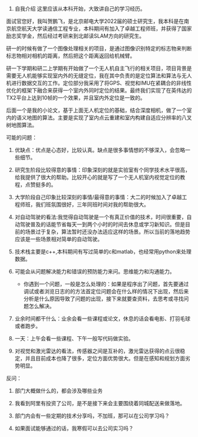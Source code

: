 1. 自我介绍
这里应该从本科开始，大致讲自己的学习经历。

面试官您好，我叫贺鹏飞，是北京邮电大学2022届的硕士研究生，我本科是在南京航空航天大学读通信工程专业，本科期间有加入了卓越工程师班，并获得了国家励志奖学金，然后经过考研来到北邮读SLAM方向的研究生。

研一的时候有做了一个图像处理相关的项目，是通过图像识别特定的标志物来判断标志物相对相机的距离，然后把这个距离返回给机械臂。

研一下学期和研二上学期有开始做了一个无人机自主飞行的相关项目，项目背景是需要无人机能够实现室内外的无缝定位，我在其中负责的是定位算法和算法与无人机进行数据交互的工作。定位部分我采用了将GPS、视觉和IMU在紧耦合的非线性优化的框架下融合来获得一个室内外同时定位的结果。最终我们实现了在英伟达的TX2平台上达到10帧的一个效果，并且室内外定位是一致的。

后面一个是我的小论文，基于上面无人机定位的基础，结合深度相机，做了一个室内的语义地图的算法。主要是实现了室内点云重建和室内构建自适应分辨率的八叉树地图算法。


可能的问题：
1. 优缺点：优点是心态好，比较认真。缺点是很多事情想的不够深入，会忽略一些细节。

2. 研究生阶段比较得意的事情：印象深刻的就是实验室有个同学技术水平很高，给我提供了很大的帮助。比较开心的就是写了一个无人机室内视觉定位的教程，点赞挺多的。

3. 大学阶段自己印象比较深刻的事情/最得意的事情：大二的时候加入了卓越工程师班，我们班氛围很好，三年同班时间对我的帮助很大。

4. 对自动驾驶的看法:我觉得自动驾驶是一个有真正价值的技术，时间很重要，自动驾驶普及的话能节省每天一到两个小时的时间去休息或学习新知识。但是目前的场景过于复杂，算法暂时还没办法适应这样的场景。所以当前的落地趋势应该是一些场景相对简单的自动驾驶。

5. 技术栈主要是c++,本科期间有写过简单的c和matlab，也经常用python来处理数据。

6. 可能会从问题解决能力和错误的预防能力来问。思维能力和沟通能力。
    - 你遇到一个问题，一般是怎么处理的：如果是程序出了问题，首先要通过调试或者浏览日志的的方法首定位问题会在什么样的情况下出现，然后来分析是什么原因导致了问题的出现，接下来就要查资料，去思考或寻找问题怎么解决。

7. 业余时间都干什么：业余会看一些课程或论文，休息的话会看电影、打羽毛球或者跑步。

8. 一天：上午会看一些课程、下午一般写代码做实验。

9. 对视觉和激光雷达的看法，传感器之间是互补的，激光雷达获得的点云很稳定，并且目前成本也降了很多，定位方面优势很大。但是在感知和规划方面劣势明显。

反问：
1. 部门大概做什么的，都会涉及哪些业务

2. 我看到阿里有投资了公司，是不是接下来会主要围绕着同城配送来做落地。

3. 部门内会有一些定期的技术分享吗，不加班，那可以在公司学习吗？

4. 如果面试能够通过的话，我寒假可以去公司实习吗？